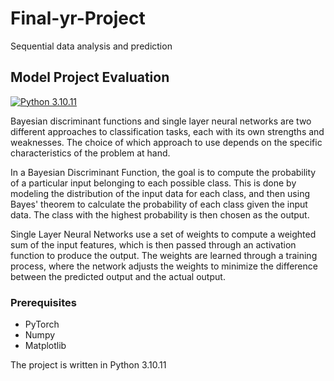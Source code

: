 # Final-yr-Project
Sequential data analysis and prediction


## Model Project Evaluation
[![Python 3.10.11](https://img.shields.io/badge/python-2.7+-blue.svg)](https://www.python.org/downloads/release/python-31011/)

Bayesian discriminant functions and single layer neural networks are two different approaches to classification tasks, each with its own strengths and weaknesses. The choice of which approach to use depends on the specific characteristics of the problem at hand.

In a Bayesian Discriminant Function, the goal is to compute the probability of a particular input belonging to each possible class. This is done by modeling the distribution of the input data for each class, and then using Bayes' theorem to calculate the probability of each class given the input data. The class with the highest probability is then chosen as the output.

Single Layer Neural Networks use a set of weights to compute a weighted sum of the input features, which is then passed through an activation function to produce the output. The weights are learned through a training process, where the network adjusts the weights to minimize the difference between the predicted output and the actual output.

### Prerequisites
* PyTorch
* Numpy
* Matplotlib

The project is written in Python 3.10.11 
